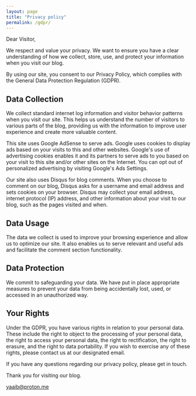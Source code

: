 ```yaml
---
layout: page
title: "Privacy policy"
permalink: /gdpr/
---
```


Dear Visitor,

We respect and value your privacy. We want to ensure you have a clear understanding of how we collect, store, use, and protect your information when you visit our blog.

By using our site, you consent to our Privacy Policy, which complies with the General Data Protection Regulation (GDPR).

## Data Collection

We collect standard internet log information and visitor behavior patterns when you visit our site. This helps us understand the number of visitors to various parts of the blog, providing us with the information to improve user experience and create more valuable content.

This site uses Google AdSense to serve ads. Google uses cookies to display ads based on your visits to this and other websites. Google's use of advertising cookies enables it and its partners to serve ads to you based on your visit to this site and/or other sites on the Internet. You can opt out of personalized advertising by visiting Google's Ads Settings.

Our site also uses Disqus for blog comments. When you choose to comment on our blog, Disqus asks for a username and email address and sets cookies on your browser. Disqus may collect your email address, internet protocol (IP) address, and other information about your visit to our blog, such as the pages visited and when.

## Data Usage

The data we collect is used to improve your browsing experience and allow us to optimize our site. It also enables us to serve relevant and useful ads and facilitate the comment section functionality.

## Data Protection

We commit to safeguarding your data. We have put in place appropriate measures to prevent your data from being accidentally lost, used, or accessed in an unauthorized way.

## Your Rights

Under the GDPR, you have various rights in relation to your personal data. These include the right to object to the processing of your personal data, the right to access your personal data, the right to rectification, the right to erasure, and the right to data portability. If you wish to exercise any of these rights, please contact us at our designated email.

If you have any questions regarding our privacy policy, please get in touch.

Thank you for visiting our blog.

yaaib@proton.me